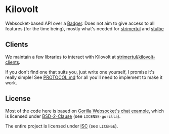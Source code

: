 # Kilovolt

Websocket-based API over a [Badger](https://github.com/dgraph-io/badger). Does not aim to give access to all features (for the time being), mostly what's needed for [strimertul](https://github.com/strimertul/strimertul) and [stulbe](https://github.com/strimertul/stulbe/)

## Clients

We maintain a few libraries to interact with Kilovolt at [strimertul/kilovolt-clients](https://github.com/strimertul/kilovolt-clients).

If you don't find one that suits you, just write one yourself, I promise it's really simple! See [PROTOCOL.md](PROTOCOL.md) for all you'll need to implement to make it work.

## License

Most of the code here is based on [Gorilla Websocket's chat example](https://github.com/gorilla/websocket/tree/master/examples/chat), which is licensed under [BSD-2-Clause](LICENSE-gorilla) (see `LICENSE-gorilla`).

The entire project is licensed under [ISC](LICENSE) (see `LICENSE`).
